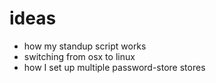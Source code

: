 # ideas

* how my standup script works
* switching from osx to linux
* how I set up multiple password-store stores
